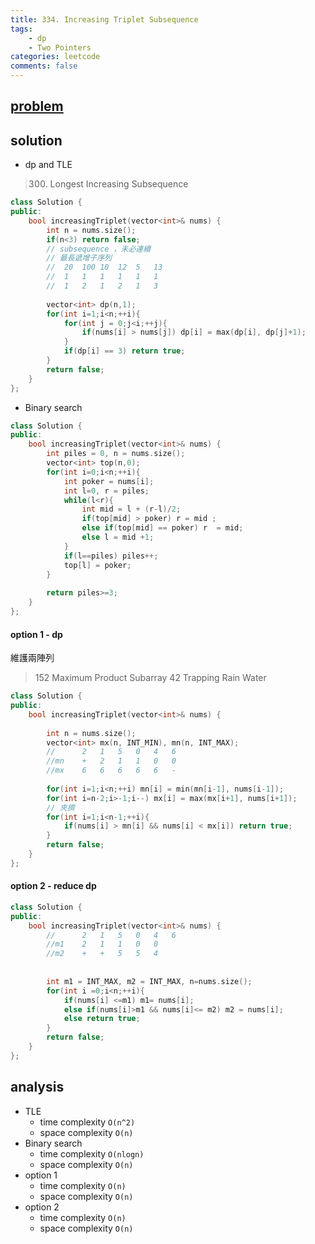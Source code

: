 ```yaml
---
title: 334. Increasing Triplet Subsequence
tags:
    - dp
    - Two Pointers
categories: leetcode
comments: false
---
```


## [problem](https://leetcode.com/problems/increasing-triplet-subsequence/)

## solution
- dp and TLE
> 300. Longest Increasing Subsequence
```c++
class Solution {
public:
    bool increasingTriplet(vector<int>& nums) {
        int n = nums.size();
        if(n<3) return false;
        // subsequence ，未必連續
        // 最長遞增子序列
        //  20  100 10  12  5   13
        //  1   1   1   1   1   1
        //  1   2   1   2   1   3
        
        vector<int> dp(n,1);
        for(int i=1;i<n;++i){
            for(int j = 0;j<i;++j){
                if(nums[i] > nums[j]) dp[i] = max(dp[i], dp[j]+1);
            }
            if(dp[i] == 3) return true;   
        }
        return false;
    }
};
```
- Binary search
```c++
class Solution {
public:
    bool increasingTriplet(vector<int>& nums) {
        int piles = 0, n = nums.size();
        vector<int> top(n,0);
        for(int i=0;i<n;++i){
            int poker = nums[i];
            int l=0, r = piles;
            while(l<r){
                int mid = l + (r-l)/2;
                if(top[mid] > poker) r = mid ;
                else if(top[mid] == poker) r  = mid;
                else l = mid +1;
            }
            if(l==piles) piles++;
            top[l] = poker;
        }
        
        return piles>=3;
    }
};
```

#### option 1 - dp
維護兩陣列
> 152 Maximum Product Subarray
> 42 Trapping Rain Water
```c++
class Solution {
public:
    bool increasingTriplet(vector<int>& nums) {
        
        int n = nums.size();
        vector<int> mx(n, INT_MIN), mn(n, INT_MAX);
        //      2   1   5   0   4   6
        //mn    +   2   1   1   0   0
        //mx    6   6   6   6   6   -
        
        for(int i=1;i<n;++i) mn[i] = min(mn[i-1], nums[i-1]);
        for(int i=n-2;i>-1;i--) mx[i] = max(mx[i+1], nums[i+1]);
        // 夾擠
        for(int i=1;i<n-1;++i){
            if(nums[i] > mn[i] && nums[i] < mx[i]) return true;
        }
        return false;      
    }
};
```
#### option 2 - reduce dp
```c++
class Solution {
public:
    bool increasingTriplet(vector<int>& nums) {
        //      2   1   5   0   4   6
        //m1    2   1   1   0   0   
        //m2    +   +   5   5   4   
        
        
        int m1 = INT_MAX, m2 = INT_MAX, n=nums.size();
        for(int i =0;i<n;++i){
            if(nums[i] <=m1) m1= nums[i];
            else if(nums[i]>m1 && nums[i]<= m2) m2 = nums[i];
            else return true;
        }
        return false;
    }
};
```
## analysis


- TLE
    - time complexity `O(n^2)`
    - space complexity `O(n)`
- Binary search
    - time complexity `O(nlogn)`
    - space complexity `O(n)`
- option 1
    - time complexity `O(n)`
    - space complexity `O(n)`
- option 2
    - time complexity `O(n)`
    - space complexity `O(n)`
